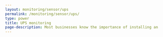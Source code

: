 ```yaml
---
layout: monitoring/sensor/ups
permalink: /monitoring/sensor/ups/
type: power
title: UPS monitoring
page-description: Most businesses know the importance of installing an emergency power system as an independent source of electrical power that supports important IT systems on loss of normal power supply.
---
```

